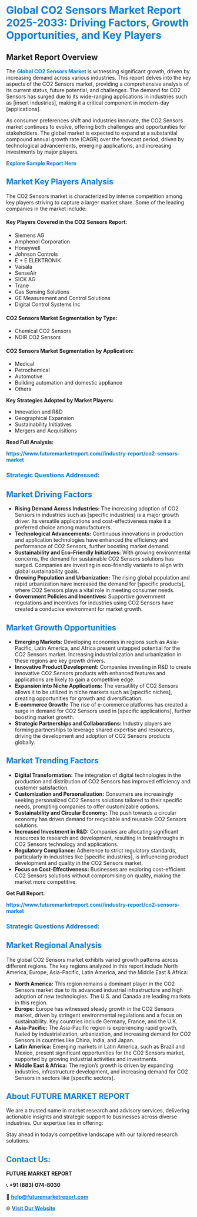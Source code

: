 <h1 style="color: #007BFF;">Global CO2 Sensors Market Report 2025-2033: Driving Factors, Growth Opportunities, and Key Players</h1>

<section id="overview">
<h2>Market Report Overview</h2>
<p>The <a href="https://www.futuremarketreport.com//industry-report/co2-sensors-market" style="color: #007BFF; text-decoration: none;"><strong>Global CO2 Sensors Market</strong></a> is witnessing significant growth, driven by increasing demand across various industries. This report delves into the key aspects of the CO2 Sensors market, providing a comprehensive analysis of its current status, future potential, and challenges. The demand for CO2 Sensors has surged due to its wide-ranging applications in industries such as [insert industries], making it a critical component in modern-day [applications].</p>
<p>As consumer preferences shift and industries innovate, the CO2 Sensors market continues to evolve, offering both challenges and opportunities for stakeholders. The global market is expected to expand at a substantial compound annual growth rate (CAGR) over the forecast period, driven by technological advancements, emerging applications, and increasing investments by major players.</p>
</section>

<section id="overview">
<p><a href="https://www.futuremarketreport.com//request-sample/reportId=81414" style="color: #007BFF; text-decoration: none;"><strong>Explore Sample Report Here</strong></a></p>
</section>

<section id="key-players">
<h2 style="color: #007BFF;">Market Key Players Analysis</h2>
<p>The CO2 Sensors market is characterized by intense competition among key players striving to capture a larger market share. Some of the leading companies in the market include:</p>
<h4>Key Players Covered in the CO2 Sensors Report:</h4>
<ul><li>Siemens AG</li><li>Amphenol Corporation</li><li>Honeywell</li><li>Johnson Controls</li><li>E + E ELEKTRONIK</li><li>Vaisala</li><li>SenseAir</li><li>SICK AG</li><li>Trane</li><li>Gas Sensing Solutions</li><li>GE Measurement and Control Solutions</li><li>Digital Control Systems Inc</li></ul>
<h4>CO2 Sensors Market Segmentation by Type:</h4>
<ul><li>Chemical CO2 Sensors</li><li>NDIR CO2 Sensors</li></ul>

<h4>CO2 Sensors Market Segmentation by Application:</h4>
<ul><li>Medical</li><li>Petrochemical</li><li>Automotive</li><li>Building automation and domestic appliance</li><li>Others</li></ul>
<p><strong>Key Strategies Adopted by Market Players:</strong></p>
<ul>
<li>Innovation and R&D</li>
<li>Geographical Expansion</li>
<li>Sustainability Initiatives</li>
<li>Mergers and Acquisitions</li>
</ul>
</section>

<section>
<p><strong>Read Full Analysis: </strong></p><a href="https://www.futuremarketreport.com//industry-report/co2-sensors-market" style="color: #007BFF; text-decoration: none;"><strong>https://www.futuremarketreport.com//industry-report/co2-sensors-market</strong></a>
<h3 style="color: #007BFF;">Strategic Questions Addressed:</h3>
</section>

<section id="driving-factors">
<h2 style="color: #007BFF;">Market Driving Factors</h2>
<ul>
<li><strong>Rising Demand Across Industries:</strong> The increasing adoption of CO2 Sensors in industries such as [specific industries] is a major growth driver. Its versatile applications and cost-effectiveness make it a preferred choice among manufacturers.</li>
<li><strong>Technological Advancements:</strong> Continuous innovations in production and application technologies have enhanced the efficiency and performance of CO2 Sensors, further boosting market demand.</li>
<li><strong>Sustainability and Eco-Friendly Initiatives:</strong> With growing environmental concerns, the demand for sustainable CO2 Sensors solutions has surged. Companies are investing in eco-friendly variants to align with global sustainability goals.</li>
<li><strong>Growing Population and Urbanization:</strong> The rising global population and rapid urbanization have increased the demand for [specific products], where CO2 Sensors plays a vital role in meeting consumer needs.</li>
<li><strong>Government Policies and Incentives:</strong> Supportive government regulations and incentives for industries using CO2 Sensors have created a conducive environment for market growth.</li>
</ul>
</section>

<section id="growth-opportunities">
<h2 style="color: #007BFF;">Market Growth Opportunities</h2>
<ul>
<li><strong>Emerging Markets:</strong> Developing economies in regions such as Asia-Pacific, Latin America, and Africa present untapped potential for the CO2 Sensors market. Increasing industrialization and urbanization in these regions are key growth drivers.</li>
<li><strong>Innovative Product Development:</strong> Companies investing in R&D to create innovative CO2 Sensors products with enhanced features and applications are likely to gain a competitive edge.</li>
<li><strong>Expansion into Niche Applications:</strong> The versatility of CO2 Sensors allows it to be utilized in niche markets such as [specific niches], creating opportunities for growth and diversification.</li>
<li><strong>E-commerce Growth:</strong> The rise of e-commerce platforms has created a surge in demand for CO2 Sensors used in [specific applications], further boosting market growth.</li>
<li><strong>Strategic Partnerships and Collaborations:</strong> Industry players are forming partnerships to leverage shared expertise and resources, driving the development and adoption of CO2 Sensors products globally.</li>
</ul>
</section>

<section id="trending-factors">
<h2 style="color: #007BFF;">Market Trending Factors</h2>
<ul>
<li><strong>Digital Transformation:</strong> The integration of digital technologies in the production and distribution of CO2 Sensors has improved efficiency and customer satisfaction.</li>
<li><strong>Customization and Personalization:</strong> Consumers are increasingly seeking personalized CO2 Sensors solutions tailored to their specific needs, prompting companies to offer customizable options.</li>
<li><strong>Sustainability and Circular Economy:</strong> The push towards a circular economy has driven demand for recyclable and reusable CO2 Sensors solutions.</li>
<li><strong>Increased Investment in R&D:</strong> Companies are allocating significant resources to research and development, resulting in breakthroughs in CO2 Sensors technology and applications.</li>
<li><strong>Regulatory Compliance:</strong> Adherence to strict regulatory standards, particularly in industries like [specific industries], is influencing product development and quality in the CO2 Sensors market.</li>
<li><strong>Focus on Cost-Effectiveness:</strong> Businesses are exploring cost-efficient CO2 Sensors solutions without compromising on quality, making the market more competitive.</li>
</ul>
</section>

<section>
<p><strong>Get Full Report: </strong></p><a href="https://www.futuremarketreport.com//industry-report/co2-sensors-market" style="color: #007BFF; text-decoration: none;"><strong>https://www.futuremarketreport.com//industry-report/co2-sensors-market</strong></a>
<h3 style="color: #007BFF;">Strategic Questions Addressed:</h3>
</section>


<section id="regional-analysis">
<h2 style="color: #007BFF;">Market Regional Analysis</h2>
<p>The global CO2 Sensors market exhibits varied growth patterns across different regions. The key regions analyzed in this report include North America, Europe, Asia-Pacific, Latin America, and the Middle East & Africa:</p>
<ul>
<li><strong>North America:</strong> This region remains a dominant player in the CO2 Sensors market due to its advanced industrial infrastructure and high adoption of new technologies. The U.S. and Canada are leading markets in this region.</li>
<li><strong>Europe:</strong> Europe has witnessed steady growth in the CO2 Sensors market, driven by stringent environmental regulations and a focus on sustainability. Key countries include Germany, France, and the U.K.</li>
<li><strong>Asia-Pacific:</strong> The Asia-Pacific region is experiencing rapid growth, fueled by industrialization, urbanization, and increasing demand for CO2 Sensors in countries like China, India, and Japan.</li>
<li><strong>Latin America:</strong> Emerging markets in Latin America, such as Brazil and Mexico, present significant opportunities for the CO2 Sensors market, supported by growing industrial activities and investments.</li>
<li><strong>Middle East & Africa:</strong> The region’s growth is driven by expanding industries, infrastructure development, and increasing demand for CO2 Sensors in sectors like [specific sectors].</li>
</ul>
</section>

<footer>
<h2 style="color: #007BFF;">About FUTURE MARKET REPORT</h2>
<p>We are a trusted name in market research and advisory services, delivering actionable insights and strategic support to businesses across diverse industries. Our expertise lies in offering:</p>

<p>Stay ahead in today’s competitive landscape with our tailored research solutions.</p>

<h2 style="color: #007BFF;">Contact Us:</h2>
<p><strong>FUTURE MARKET REPORT</strong></p>
<p>📞 <strong>+91 (883) 074-8030</strong></p>
<p>📧 <strong><a href="mailto:help@futuremarketreport.com" style="color: #007BFF;">help@futuremarketreport.com</a></strong></p>
<p>🌐 <strong><a href="https://www.futuremarketreport.com/" style="color: #007BFF;">Visit Our Website</a></strong></p>
</footer>